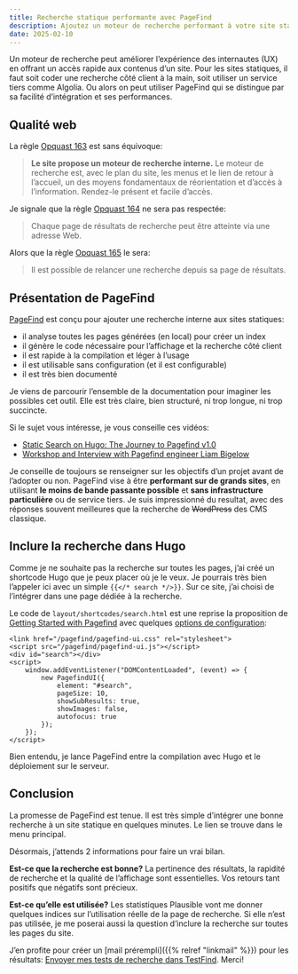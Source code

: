 ```yaml
---
title: Recherche statique performante avec PageFind
description: Ajoutez un moteur de recherche performant à votre site statique avec PageFind. Facile à intégrer, léger et sans services tiers, il est idéal pour Hugo et d’autres générateurs statiques.
date: 2025-02-10
---
```


Un moteur de recherche peut améliorer l’expérience des internautes (UX) en offrant un accès rapide aux contenus d’un site.
Pour les sites statiques, il faut soit coder une recherche côté client à la main, soit utiliser un service tiers comme Algolia.
Ou alors on peut utiliser PageFind qui se distingue par sa facilité d’intégration et ses performances.

## Qualité web

La règle [Opquast 163](https://checklists.opquast.com/fr/assurance-qualite-web/le-site-propose-un-moteur-de-recherche-interne) est sans équivoque:

> **Le site propose un moteur de recherche interne.**
> Le moteur de recherche est, avec le plan du site, les menus et le lien de retour à l’accueil, un des moyens fondamentaux de réorientation et d’accès à l’information. Rendez-le présent et facile d’accès.

Je signale que la règle [Opquast 164](https://checklists.opquast.com/fr/assurance-qualite-web/chaque-page-de-resultats-de-recherche-peut-etre-atteint-via-une-adresse-web) ne sera pas respectée:

> Chaque page de résultats de recherche peut être atteinte via une adresse Web.

Alors que la règle [Opquast 165](https://checklists.opquast.com/fr/assurance-qualite-web/il-est-possible-de-relancer-une-recherche-depuis-sa-page-de-resultats) le sera:

> Il est possible de relancer une recherche depuis sa page de résultats.

## Présentation de PageFind

[PageFind](https://pagefind.app/) est conçu pour ajouter une recherche interne aux sites statiques: 

- il analyse toutes les pages générées (en local) pour créer un index
- il génère le code nécessaire pour l’affichage et la recherche côté client
- il est rapide à la compilation et léger à l’usage
- il est utilisable sans configuration (et il est configurable)
- il est très bien documenté

Je viens de parcourir l’ensemble de la documentation pour imaginer les possibles cet outil.
Elle est très claire, bien structuré, ni trop longue, ni trop succincte.

Si le sujet vous intéresse, je vous conseille ces vidéos:

- [Static Search on Hugo: The Journey to Pagefind v1.0](https://www.youtube.com/watch?v=WgoBoX4qTk8)
- [Workshop and Interview with Pagefind engineer Liam Bigelow](https://www.youtube.com/watch?v=wb6tD2gDv2c)

Je conseille de toujours se renseigner sur les objectifs d’un projet avant de l’adopter ou non.
PageFind vise à être **performant sur de grands sites**, en utilisant **le moins de bande passante possible** et **sans infrastructure particulière** ou de service tiers.
Je suis impressionné du resultat, avec des réponses souvent meilleures que la recherche de ~~WordPress~~ des CMS classique.

## Inclure la recherche dans Hugo

Comme je ne souhaite pas la recherche sur toutes les pages, j’ai créé un shortcode Hugo que je peux placer où je le veux.
Je pourrais très bien l’appeler ici avec un simple `{{</* search */>}}`.
 Sur ce site, j’ai choisi de l’intégrer dans une page dédiée à la recherche.

Le code de `layout/shortcodes/search.html` est une reprise la proposition de [Getting Started with Pagefind](https://pagefind.app/docs/) avec quelques [options de configuration](https://pagefind.app/docs/ui/):

```
<link href="/pagefind/pagefind-ui.css" rel="stylesheet">
<script src="/pagefind/pagefind-ui.js"></script>
<div id="search"></div>
<script>
    window.addEventListener("DOMContentLoaded", (event) => {
        new PagefindUI({
            element: "#search",
            pageSize: 10,
            showSubResults: true,
            showImages: false,
            autofocus: true
        });
    });
</script>
```

Bien entendu, je lance PageFind entre la compilation avec Hugo et le déploiement sur le serveur.

## Conclusion

La promesse de PageFind est tenue.
Il est très simple d’intégrer une bonne recherche à un site statique en quelques minutes.
Le lien se trouve dans le menu principal.

Désormais, j’attends 2 informations pour faire un vrai bilan.

**Est-ce que la recherche est bonne?**
La pertinence des résultats, la rapidité de recherche et la qualité de l’affichage sont essentielles.
Vos retours tant positifs que négatifs sont précieux.

**Est-ce qu’elle est utilisée?**
Les statistiques Plausible vont me donner quelques indices sur l’utilisation réelle de la page de recherche.
Si elle n’est pas utilisée, je me poserai aussi la question d’inclure la recherche sur toutes les pages du site.

J’en profite pour créer un [mail prérempli]({{% relref "linkmail" %}}) pour les résultats: [Envoyer mes tests de recherche dans TestFind](mailto:hello+2025@nicolasfriedli.ch?subject=Test%20de%20PageFind&body=Hello%2C%0D%0A%0D%0AJe%20viens%20de%20tester%20un%20peu%20PageFind%20sur%20ton%20site%20et%20voici%20ce%20que%20je%20peux%20en%20dire.%0D%0A%0D%0AC’est%20globalement%3A%20excellent%20%2F%20bon%20%2F%20moyen%20%2F%20mauvais%20%2F%20non%20fonctionnel%0D%0A%0D%0AExemples%20de%20recherche%20qui%20fournissent%20de%20bons%20r%C3%A9sultats%3A%0D%0A%0D%0AExemples%20de%20recherche%20qui%20fournissent%20de%20mauvais%20r%C3%A9sultats%3A). Merci!